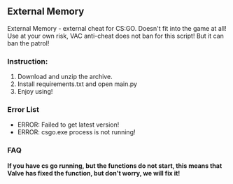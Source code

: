 ## External Memory
External Memory - external cheat for CS:GO.
Doesn't fit into the game at all!
Use at your own risk, VAC anti-cheat does not ban for this script! But it can ban the patrol!

### Instruction:
1. Download and unzip the archive.
2. Install requirements.txt and open main.py
3. Enjoy using!

### Error List
- ERROR: Failed to get latest version!
- ERROR: csgo.exe process is not running!

### FAQ

**If you have cs go running, but the functions do not start, this means that Valve has fixed the function, but don't worry, we will fix it!**
